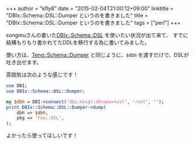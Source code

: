 +++
author = "kfly8"
date = "2015-02-04T21:00:12+09:00"
linktitle = "DBIx::Schema::DSL::Dumper というのを書きました"
title = "DBIx::Schema::DSL::Dumper というのを書きました"
tags = ["perl"]
+++

songmuさんの書いた[DBIx::Schema::DSL](https://github.com/Songmu/p5-DBIx-Schema-DSL)
を使いたい状況が出て来て、
すでに結構もりもり書かれてたDDLを移行する為に書いてみました。

使い方は、[Teng::Schema::Dumper](http://search.cpan.org/~satoh/Teng-0.19/lib/Teng/Schema/Dumper.pm)
と同じように、`$dbh` を渡すだけで、DSLが吐き出せます。

雰囲気は次のような感じです！

```perl
use DBI;
use DBIx::Schema::DSL::Dumper;

my $dbh = DBI->connect('dbi:mysql:dbname=test', 'root', '');
print DBIx::Schema::DSL::Dumper->dump(
    dbh => $dbh,
    pkg => 'Foo::DSL',
);

```


よかったら使ってほしいです！


